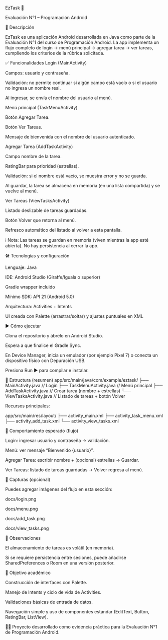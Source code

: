 EzTask 📱

Evaluación N°1 – Programación Android

📌 Descripción

EzTask es una aplicación Android desarrollada en Java como parte de la Evaluación N°1 del curso de Programación Android.
La app implementa un flujo completo de login → menú principal → agregar tarea → ver tareas, cumpliendo los criterios de la rúbrica solicitada.

✅ Funcionalidades
Login (MainActivity)

Campos: usuario y contraseña.

Validación: no permite continuar si algún campo está vacío o si el usuario no ingresa un nombre real.

Al ingresar, se envía el nombre del usuario al menú.

Menú principal (TaskMenuActivity)

Botón Agregar Tarea.

Botón Ver Tareas.

Mensaje de bienvenida con el nombre del usuario autenticado.

Agregar Tarea (AddTaskActivity)

Campo nombre de la tarea.

RatingBar para prioridad (estrellas).

Validación: si el nombre está vacío, se muestra error y no se guarda.

Al guardar, la tarea se almacena en memoria (en una lista compartida) y se vuelve al menú.

Ver Tareas (ViewTasksActivity)

Listado deslizable de tareas guardadas.

Botón Volver que retorna al menú.

Refresco automático del listado al volver a esta pantalla.

ℹ️ Nota: Las tareas se guardan en memoria (viven mientras la app esté abierta). No hay persistencia al cerrar la app.

🛠️ Tecnologías y configuración

Lenguaje: Java

IDE: Android Studio (Giraffe/Iguala o superior)

Gradle wrapper incluido

Mínimo SDK: API 21 (Android 5.0)

Arquitectura: Activities + Intents

UI creada con Palette (arrastrar/soltar) y ajustes puntuales en XML

▶️ Cómo ejecutar

Clona el repositorio y ábrelo en Android Studio.

Espera a que finalice el Gradle Sync.

En Device Manager, inicia un emulador (por ejemplo Pixel 7) o conecta un dispositivo físico con Depuración USB.

Presiona Run ▶ para compilar e instalar.

📂 Estructura (resumen)
app/src/main/java/com/example/eztask/
├── MainActivity.java          // Login
├── TaskMenuActivity.java      // Menú principal
├── AddTaskActivity.java       // Crear tarea (nombre + estrellas)
└── ViewTasksActivity.java     // Listado de tareas + botón Volver


Recursos principales:

app/src/main/res/layout/
├── activity_main.xml
├── activity_task_menu.xml
├── activity_add_task.xml
└── activity_view_tasks.xml

🧪 Comportamiento esperado (flujo)

Login: ingresar usuario y contraseña → validación.

Menú: ver mensaje “Bienvenido {usuario}”.

Agregar Tarea: escribir nombre + (opcional) estrellas → Guardar.

Ver Tareas: listado de tareas guardadas → Volver regresa al menú.

📸 Capturas (opcional)

Puedes agregar imágenes del flujo en esta sección:

docs/login.png

docs/menu.png

docs/add_task.png

docs/view_tasks.png

📝 Observaciones

El almacenamiento de tareas es volátil (en memoria).

Si se requiere persistencia entre sesiones, puede añadirse SharedPreferences o Room en una versión posterior.

🎯 Objetivo académico

Construcción de interfaces con Palette.

Manejo de Intents y ciclo de vida de Activities.

Validaciones básicas de entrada de datos.

Navegación simple y uso de componentes estándar (EditText, Button, RatingBar, ListView).

👨‍💻 Proyecto desarrollado como evidencia práctica para la Evaluación N°1 de Programación Android.
